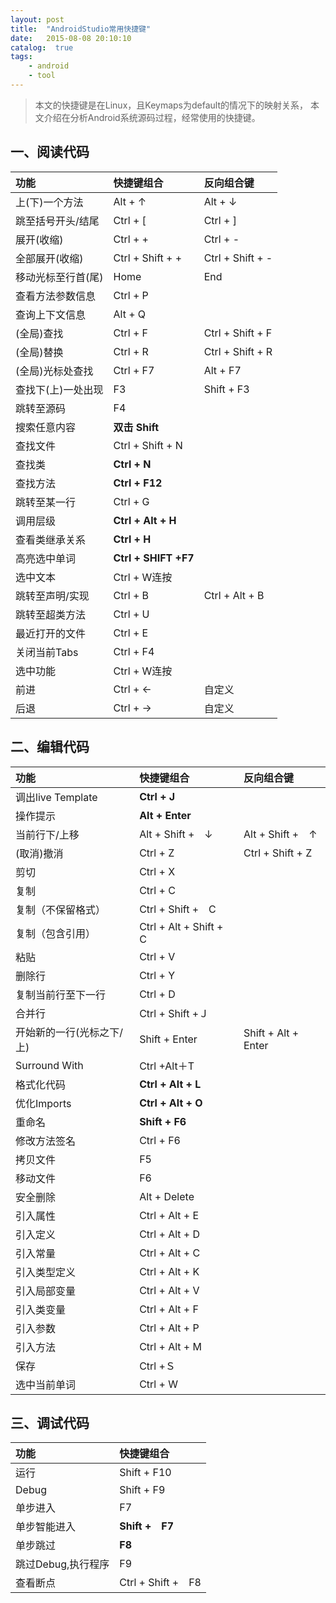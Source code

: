```yaml
---
layout: post
title:  "AndroidStudio常用快捷键"
date:   2015-08-08 20:10:10
catalog:  true
tags:
    - android
    - tool
---
```



> 本文的快捷键是在Linux，且Keymaps为default的情况下的映射关系， 本文介绍在分析Android系统源码过程，经常使用的快捷键。

## 一、阅读代码

|功能 |快捷键组合|反向组合键|
| :--------   | :-----  |:-----  |
|上(下)一个方法 |Alt + ↑     |Alt + ↓     |
|跳至括号开头/结尾|Ctrl + [ | Ctrl + ] |
|展开(收缩)|Ctrl + +|Ctrl + -|
|全部展开(收缩)|Ctrl + Shift + +|Ctrl + Shift + -|
|移动光标至行首(尾)|Home|End|
|查看方法参数信息|Ctrl + P|
|查询上下文信息|Alt + Q|
|(全局)查找 |Ctrl + F |Ctrl + Shift + F |
|(全局)替换 |Ctrl + R |Ctrl + Shift + R |
|(全局)光标处查找 |  Ctrl + F7 |  Alt + F7  |
|查找下(上)一处出现 |F3 | Shift + F3 |
|跳转至源码|F4|
|搜索任意内容| **双击 Shift**|
|查找文件 |Ctrl + Shift + N |
|查找类 |**Ctrl + N** |
|查找方法|**Ctrl + F12**|
|跳转至某一行 | Ctrl + G|
|调用层级|**Ctrl + Alt + H**|
|查看类继承关系|**Ctrl + H**|
|高亮选中单词|**Ctrl + SHIFT +F7**|
|选中文本|Ctrl + W连按|
|跳转至声明/实现|Ctrl + B|Ctrl + Alt + B|
|跳转至超类方法|Ctrl + U|
|最近打开的文件|Ctrl + E|
|关闭当前Tabs|Ctrl + F4|
|选中功能|Ctrl + W连按|
|前进|Ctrl  + ←|自定义
|后退|Ctrl  + →|自定义


## 二、编辑代码

| 功能   |  快捷键组合 |反向组合键|
| :--------   | :-----  | :----  |
|调出live Template | **Ctrl + J** |
|操作提示 | **Alt + Enter** |
|当前行下/上移 | Alt + Shift +　↓ |Alt + Shift +　↑|
|(取消)撤消|Ctrl + Z| Ctrl + Shift + Z|
|剪切|Ctrl + X|
|复制| Ctrl + C|
|复制（不保留格式）| Ctrl + Shift +　C|
|复制（包含引用）| Ctrl + Alt + Shift +　C|
|粘贴|Ctrl + V|
|删除行|Ctrl + Y|
|复制当前行至下一行|Ctrl + D|
|合并行|Ctrl + Shift +Ｊ|
|开始新的一行(光标之下/上)|Shift + Enter| Shift + Alt + Enter|
|Surround With|Ctrl +Alt＋T|
|格式化代码|**Ctrl + Alt + L**|
|优化Imports|**Ctrl + Alt + O**|
|重命名|**Shift  + F6**|
|修改方法签名|Ctrl + F6|
|拷贝文件|F5|
|移动文件|F6|
|安全删除|Alt + Delete|
|引入属性|Ctrl + Alt + E|
|引入定义|Ctrl + Alt + D|
|引入常量|Ctrl + Alt + C|
|引入类型定义|Ctrl + Alt + K|
|引入局部变量|Ctrl + Alt + V|
|引入类变量|Ctrl + Alt + F|
|引入参数|Ctrl + Alt + P|
|引入方法|Ctrl + Alt + M|
|保存|Ctrl +Ｓ|
|选中当前单词|Ctrl + W|


## 三、调试代码

| 功能   |  快捷键组合        |
| :--------   | :-----  |
|运行|Shift + F10|
|Debug| Shift + F9|
|单步进入|F7|
|单步智能进入|**Shift +　F7**|
|单步跳过|**F8**|
|跳过Debug,执行程序|F9|
|查看断点|Ctrl + Shift +　F8|
